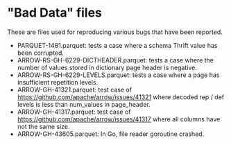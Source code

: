 <!--
  ~ Licensed to the Apache Software Foundation (ASF) under one
  ~ or more contributor license agreements.  See the NOTICE file
  ~ distributed with this work for additional information
  ~ regarding copyright ownership.  The ASF licenses this file
  ~ to you under the Apache License, Version 2.0 (the
  ~ "License"); you may not use this file except in compliance
  ~ with the License.  You may obtain a copy of the License at
  ~
  ~   http://www.apache.org/licenses/LICENSE-2.0
  ~
  ~ Unless required by applicable law or agreed to in writing,
  ~ software distributed under the License is distributed on an
  ~ "AS IS" BASIS, WITHOUT WARRANTIES OR CONDITIONS OF ANY
  ~ KIND, either express or implied.  See the License for the
  ~ specific language governing permissions and limitations
  ~ under the License.
  -->
# "Bad Data" files

These are files used for reproducing various bugs that have been reported.

* PARQUET-1481.parquet: tests a case where a schema Thrift value has been
  corrupted.
* ARROW-RS-GH-6229-DICTHEADER.parquet: tests a case where the number of values
  stored in dictionary page header is negative.
* ARROW-RS-GH-6229-LEVELS.parquet: tests a case where a page has insufficient 
  repetition levels.
* ARROW-GH-41321.parquet: test case of https://github.com/apache/arrow/issues/41321
  where decoded rep / def levels is less than num_values in page_header.
* ARROW-GH-41317.parquet: test case of https://github.com/apache/arrow/issues/41317
  where all columns have not the same size.
* ARROW-GH-43605.parquet: In Go, file reader goroutine crashed.

